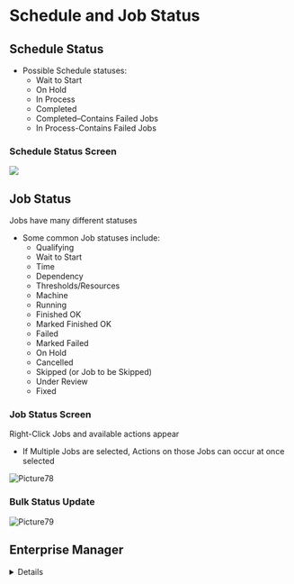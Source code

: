 # Schedule and Job Status

## Schedule Status

* Possible Schedule statuses:
  * Wait to Start
  * On Hold
  * In Process
  * Completed
  * Completed–Contains Failed Jobs 
  * In Process-Contains Failed Jobs

### Schedule Status Screen

![](../static/imgbasic/sm-schedule-status.png)

## Job Status

Jobs have many different statuses 

* Some common Job statuses include:
  * Qualifying
  * Wait to Start
  * Time
  * Dependency
  * Thresholds/Resources
  * Machine
  * Running
  * Finished OK
  * Marked Finished OK 
  * Failed
  * Marked Failed
  * On Hold
  * Cancelled
  * Skipped (or Job to be Skipped)
  * Under Review 
  * Fixed

### Job Status Screen

Right-Click Jobs and available actions appear

* If Multiple Jobs are selected, Actions on those Jobs can occur at once selected 

![Picture78](../static/imgbasic/Picture78.png)

### Bulk Status Update

![Picture79](../static/imgbasic/Picture79.png)



## Enterprise Manager

<details>

#### Possible Job Statuses

![Picture45](../static/imgbasic/Picture45.png)

#### Update Schedule Status

* Update the Schedule status by right-clicking Schedule and selecting one of the available options:
  * Hold
  * Release
  * Start
  * Close
  * Update Jobs Statuses
* From List view, change the status of any Schedule on a day by right-clicking **Date**

![Picture46](../static/imgbasic/Picture46.png)
![Picture47](../static/imgbasic/Picture47.png)

#### Update Job Status

* Update Job statuses by right-clicking the Job and selecting one of the available options
* Options vary depending on current status of Job
* From **List** or **Matrix** view, change the status of any Jobs in a Schedule by right-clicking **Schedule**

![Picture48](../static/imgbasic/Picture48.png)
![Picture49](../static/imgbasic/Picture49.png)

#### Bulk Update Job Status

![Picture50](../static/imgbasic/Picture50.png)
![Picture52](../static/imgbasic/Picture52.png)
 
</details>

